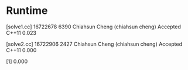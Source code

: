# Runtime

[solve1.cc]
16722678    6390    Chiahsun Cheng (chiahsun cheng)   Accepted  C++11   0.023

[solve2.cc]
16722906    2427    Chiahsun Cheng (chiahsun cheng)   Accepted  C++11   0.000

[1] 0.000
